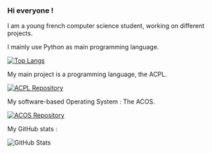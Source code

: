 ### Hi everyone !

I am a young french computer science student, working on different projects.

I mainly use Python as main programming language.

[![Top Langs](https://github-readme-stats.vercel.app/api/top-langs/?username=megat69&theme=merko&hide=javascript,postscript&exclude_repo=GhostScript)](https://github.com/megat69/)

My main project is a programming language, the ACPL.

[![ACPL Repository](https://github-readme-stats.vercel.app/api/pin/?username=megat69&repo=ACPL&theme=merko)](https://github.com/megat69/ACPL)

My software-based Operating System : The ACOS.

[![ACOS Repository](https://github-readme-stats.vercel.app/api/pin/?username=megat69&repo=ACOS&theme=merko)](https://github.com/megat69/ACOS)

My GitHub stats :

![GitHub Stats](https://github-readme-stats.vercel.app/api?username=megat69&show_icons=true&theme=merko&include_all_commits=true)
